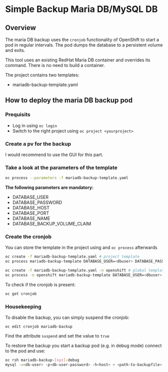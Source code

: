 # Simple Backup Maria DB/MySQL DB

## Overview

The maria DB backup uses the `cronjob` functionality of OpenShift to start a pod in regular intervals. The pod dumps the database to a persistent volume and exits.

This tool uses an existing RedHat Maria DB container and overrides its command. There is no need to build a container.

The project contains two templates:

* mariadb-backup-template.yaml


## How to deploy the maria DB backup pod

### Prequisits

* Log in using `oc login`
* Switch to the right project using `oc project <yourproject>`

### Create a pv for the backup

I would recommend to use the GUI for this part.

### Take a look at the parameters of the template

```bash
oc process --parameters -f mariadb-backup-template.yaml

```

**The following parameters are mandatory:**

* DATABASE_USER
* DATABASE_PASSWORD
* DATABASE_HOST
* DATABASE_PORT
* DATABASE_NAME
* DATABASE_BACKUP_VOLUME_CLAIM

### Create the cronjob

You can store the template in the project using and `oc process` afterwards

```bash
oc create -f mariadb-backup-template.yaml # project template
oc process mariadb-backup-template DATABASE_USER=<dbuser> DATABASE_PASSWORD=<dbpassword> ... | oc create -f -
```

```bash
oc create -f mariadb-backup-template.yaml -n openshift # global template
oc process -n openshift mariadb-backup-template DATABASE_USER=<dbuser> DATABASE_PASSWORD=<dbpassword> ... | oc create -f -
```

To check if the cronjob is present:

````bash
oc get cronjob
````

### Housekeeping

To disable the backup, you can simply suspend the cronjob:

`oc edit cronjob mariadb-backup`

Find the attribute `suspend` and set the value to `true`

To restore the backup you start a backup pod (e.g. in debug mode) connect to the pod and use:

````bash
oc rsh mariadb-backup-[xyz]-debug
mysql -u<db-user> -p<db-user-password> -h<host> < <path-to-backupfile> (the backupfile has to be unpacked)
````
